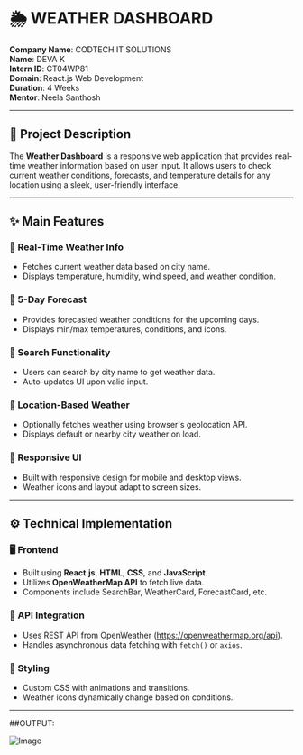 # 🌦️ WEATHER DASHBOARD

**Company Name**: CODTECH IT SOLUTIONS  
**Name**: DEVA K  
**Intern ID**: CT04WP81  
**Domain**: React.js Web Development  
**Duration**: 4 Weeks  
**Mentor**: Neela Santhosh  

---

## 📌 Project Description

The **Weather Dashboard** is a responsive web application that provides real-time weather information based on user input. It allows users to check current weather conditions, forecasts, and temperature details for any location using a sleek, user-friendly interface.

---

## ✨ Main Features

### 🔹 Real-Time Weather Info
- Fetches current weather data based on city name.
- Displays temperature, humidity, wind speed, and weather condition.

### 🔹 5-Day Forecast
- Provides forecasted weather conditions for the upcoming days.
- Displays min/max temperatures, conditions, and icons.

### 🔹 Search Functionality
- Users can search by city name to get weather data.
- Auto-updates UI upon valid input.

### 🔹 Location-Based Weather
- Optionally fetches weather using browser's geolocation API.
- Displays default or nearby city weather on load.

### 🔹 Responsive UI
- Built with responsive design for mobile and desktop views.
- Weather icons and layout adapt to screen sizes.

---

## ⚙️ Technical Implementation

### 🖥️ Frontend
- Built using **React.js**, **HTML**, **CSS**, and **JavaScript**.
- Utilizes **OpenWeatherMap API** to fetch live data.
- Components include SearchBar, WeatherCard, ForecastCard, etc.

### 🔗 API Integration
- Uses REST API from OpenWeather (https://openweathermap.org/api).
- Handles asynchronous data fetching with `fetch()` or `axios`.

### 🎨 Styling
- Custom CSS with animations and transitions.
- Weather icons dynamically change based on conditions.
---

##OUTPUT:

![Image](https://github.com/user-attachments/assets/f76b5418-4163-4f67-8468-033d32d80980)
